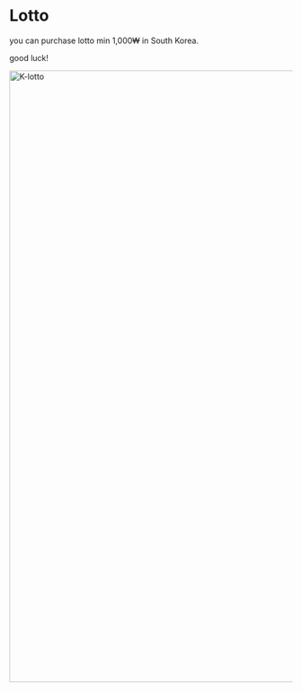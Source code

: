 # Lotto

you can purchase lotto min 1,000₩ in South Korea.  

good luck! 

<img width="1089" alt="K-lotto" src="https://user-images.githubusercontent.com/73778056/185776393-1bbf89be-2fca-4361-a1c0-85b0d0dac17c.png">
